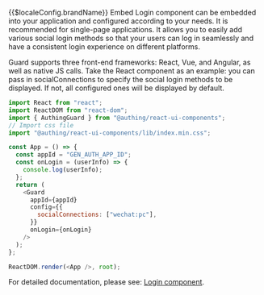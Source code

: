 {{$localeConfig.brandName}} Embed Login component can be embedded into your application and configured according to your needs. It is recommended for single-page applications. It allows you to easily add various social login methods so that your users can log in seamlessly and have a consistent login experience on different platforms.

Guard supports three front-end frameworks: React, Vue, and Angular, as well as native JS calls. Take the React component as an example: you can pass in socialConnections to specify the social login methods to be displayed. If not, all configured ones will be displayed by default.

```javascript
import React from "react";
import ReactDOM from "react-dom";
import { AuthingGuard } from "@authing/react-ui-components";
// Import css file
import "@authing/react-ui-components/lib/index.min.css";

const App = () => {
  const appId = "GEN_AUTH_APP_ID";
  const onLogin = (userInfo) => {
    console.log(userInfo);
  };
  return (
    <Guard
      appId={appId}
      config={{
        socialConnections: ["wechat:pc"],
      }}
      onLogin={onLogin}
    />
  );
};

ReactDOM.render(<App />, root);
```

For detailed documentation, please see: [Login component](../../../../reference/guard/README.md).
